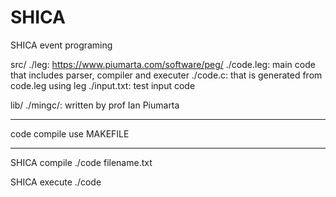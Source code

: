 # SHICA
SHICA event programing

src/ 
    ./leg: https://www.piumarta.com/software/peg/
    ./code.leg: main code that includes parser, compiler and executer
    ./code.c: that is generated from code.leg using leg
    ./input.txt: test input code

lib/
    ./mingc/: written by prof Ian Piumarta


-----------------------------------
code compile
    use MAKEFILE



------------------------------------
SHICA compile
    ./code filename.txt

SHICA execute
    ./code
